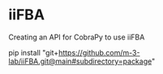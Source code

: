 # iiFBA

Creating an API for CobraPy to use iiFBA

pip install "git+https://github.com/m-3-lab/iiFBA.git@main#subdirectory=package"
